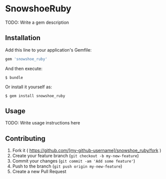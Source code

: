 # SnowshoeRuby

TODO: Write a gem description

## Installation

Add this line to your application's Gemfile:

```ruby
gem 'snowshoe_ruby'
```

And then execute:

    $ bundle

Or install it yourself as:

    $ gem install snowshoe_ruby

## Usage

TODO: Write usage instructions here

## Contributing

1. Fork it ( https://github.com/[my-github-username]/snowshoe_ruby/fork )
2. Create your feature branch (`git checkout -b my-new-feature`)
3. Commit your changes (`git commit -am 'Add some feature'`)
4. Push to the branch (`git push origin my-new-feature`)
5. Create a new Pull Request
